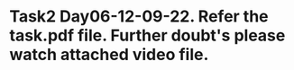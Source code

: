 # Task2 Day06-12-09-22. Refer the task.pdf file. Further doubt's please watch attached video file. 
